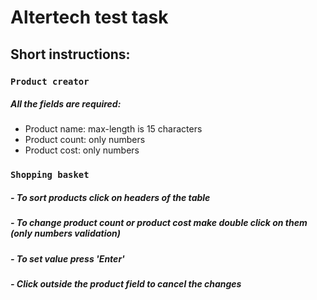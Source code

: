 # Altertech test task
## Short instructions:

### `Product creator`
##### All the fields are required:
* Product name: max-length is 15 characters
* Product count: only numbers
* Product cost: only numbers

### `Shopping basket`
##### - To sort products click on headers of the table
##### - To change product count or product cost make double click on them (only numbers validation)
##### - To set value press 'Enter'
##### - Click outside the product field to cancel the changes
